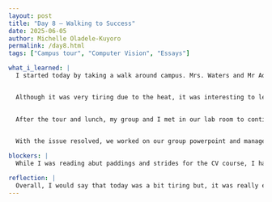 ```yaml
---
layout: post
title: "Day 8 – Walking to Success"
date: 2025-06-05
author: Michelle Oladele-Kuyoro
permalink: /day8.html
tags: ["Campus tour", "Computer Vision", "Essays"]

what_i_learned: |
  I started today by taking a walk around campus. Mrs. Waters and Mr Adeleke led my cohort on a campus tour. Today, I learned that the stomes with the names on them in the quad are of people who have made significant contributions to morgan state university as a whole.


  Although it was very tiring due to the heat, it was interesting to learn about something new. The tour started form the Earl Graves business school, and ended at the school of architecture and planning.
  

  After the tour and lunch, my group and I met in our lab room to continue the work that we had been assigned. We managed to get a monitor to display after struggling for a few days to understand what was wrong with it. We discovered that the display cable for one of the monitors had been connected to one another instead of the CPU.
  

  With the issue resolved, we worked on our group powerpoint and managed to complete it before the end of the day, and I also managed to complete 3 topics on my Computer Vision course

blockers: |
  While I was reading abut paddings and strides for the CV course, I had trouble visualizing how it works. However, Aayam was able to provide me with a website where i could visualize what was happening in real time. During the tour, I also forgot to take a water bottle with me.

reflection: |
  Overall, I would say that today was a bit tiring but, it was really exciting to learn something new. It was also very fulfilling to have been able to come together with my group to fix an issue that someone was struggling with. This gives me an insight into how we will be working together in the coming weeks. Unfortunately, I didn't reallly get to work on my review paper, but i hope to complete it and my CV course before the end of tommorrow.
---
```

